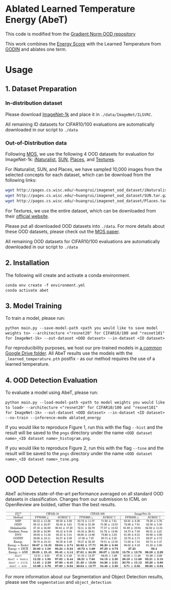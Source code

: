 # Ablated Learned Temperature Energy (AbeT)
This code is modified from the [Gradient Norm OOD repository](https://github.com/deeplearning-wisc/gradnorm_ood)

This work combines the [Energy Score](https://arxiv.org/abs/2010.03759) with the Learned Temperature from [GODIN](https://arxiv.org/abs/2002.11297) and ablates one term.

# Usage
## 1. Dataset Preparation
### In-distribution dataset
Please download [ImageNet-1k](http://www.image-net.org/challenges/LSVRC/2012/index) and place it in
`./data/ImageNet/ILSVRC`.

All remaining ID datasets for CIFAR10/100 evaluations are automatically downloaded in our script to `./data`

### Out-of-Distribution data
Following [MOS](https://arxiv.org/pdf/2105.01879.pdf), we use the following 4 OOD datasets for evaluation for ImageNet-1k:
[iNaturalist](https://arxiv.org/pdf/1707.06642.pdf), 
[SUN](https://vision.princeton.edu/projects/2010/SUN/paper.pdf), 
[Places](http://places2.csail.mit.edu/PAMI_places.pdf), 
and [Textures](https://arxiv.org/pdf/1311.3618.pdf).

For iNaturalist, SUN, and Places, we have sampled 10,000 images from the selected concepts for each dataset,
which can be download from the following links:
```bash
wget http://pages.cs.wisc.edu/~huangrui/imagenet_ood_dataset/iNaturalist.tar.gz
wget http://pages.cs.wisc.edu/~huangrui/imagenet_ood_dataset/SUN.tar.gz
wget http://pages.cs.wisc.edu/~huangrui/imagenet_ood_dataset/Places.tar.gz
```

For Textures, we use the entire dataset, which can be downloaded from their
[official website](https://www.robots.ox.ac.uk/~vgg/data/dtd/).

Please put all downloaded OOD datasets into `./data`.
For more details about these OOD datasets, please check out the [MOS paper](https://arxiv.org/pdf/2105.01879.pdf).

All remaining OOD datasets for CIFAR10/100 evaluations are automatically downloaded in our script to `./data`

## 2. Installation
The following will create and activate a conda environment.
```
conda env create -f environment.yml
conda activate abet
```

## 3. Model Training

To train a model, please run:
```
python main.py --save-model-path <path you would like to save model weights to> --architecture <"resnet20" for CIFAR10/100 and "resnet101" for ImageNet-1k> --out-dataset <OOD dataset> --in-dataset <ID dataset>
```
For reproducibility purposes, we host our pre-trained models in [a common Google Drive folder](https://drive.google.com/drive/folders/1foWuTJX_JmiGF7vPRTxlui4TMr7fa9EJ?usp=sharing).
All AbeT results use the models with the `_learned_temperature.pth` postfix - as our method requires the use of a learned temperature.

## 4. OOD Detection Evaluation
To evaluate a model using AbeT, please run:
```
python main.py --load-model-path <path to model weights you would like to load> --architecture <"resnet20" for CIFAR10/100 and "resnet101" for ImageNet-1k> --out-dataset <OOD dataset> --in-dataset <ID dataset> --no-train --inference-mode ablated_energy
```
If you would like to reproduce Figure 1, run this with the flag `--hist` and the result will be saved to the `pngs` directory under the name `<OOD dataset name>_<ID dataset name>_histogram.png`.

If you would like to reproduce Figure 2, run this with the flag `--tsne` and the result will be saved to the `pngs` directory under the name `<OOD dataset name>_<ID dataset name>_tsne.png`.

# OOD Detection Results

AbeT achieves state-of-the-art performance averaged on all standard OOD datasets in classification. Changes from our submission to ICML on OpenReview are bolded, rather than the best results.

![results](pngs/table_1.png)

For more information about our Segmentation and Object Detection results, please see the `segmentation` and `object_detection` 
